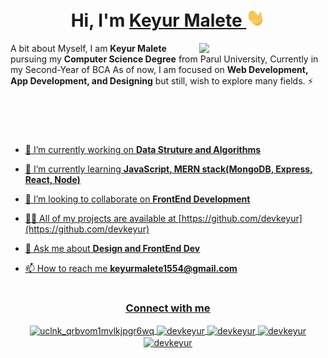 <!-- Header -->
<h1 align="center" >Hi, I'm <a href="https://www.linkedin.com/in/keyur-malete-aa967a183/" target="_blank"> Keyur Malete </a><img src="https://github.com/ABSphreak/ABSphreak/blob/master/gifs/Hi.gif?raw=true" width="30px"></h1>
<img width="40%" align="right" src="image.gif" >

<!-- Intro -->
A bit about Myself, I am <b>Keyur Malete</b> pursuing my <b>Computer Science Degree</b> from Parul University, Currently in my Second-Year of BCA As of now, I am focused on <b>Web Development, App Development, and Designing</b> but still, wish to explore many fields. ⚡

 <!-- <h3><p align="center"> <img src="https://komarev.com/ghpvc/?username=devkeyur&label=Profile%20views&color=0e75b6&style=flat" alt="Keyur Malete" /> </p></h3> -->
 <br></br>

 <h1><u><u></h1>

 - 🔭 I’m currently working on **Data Struture and Algorithms**
- 🌱 I’m currently learning **JavaScript, MERN stack(MongoDB, Express, React, Node)**
- 👯 I’m looking to collaborate on **FrontEnd Development**
- 👨‍💻 All of my projects are available at [https://github.com/devkeyur](https://github.com/devkeyur)
- 💬 Ask me about **Design and FrontEnd Dev**

 - 📫 How to reach me **keyurmalete1554@gmail.com**
<h1><u><u></h1>

<!--  Connect with me  -->
 <h3 align="center">Connect with me</h3>
 <p align="center">
<a href="https://www.youtube.com/channel/UCGKxeT58_0Tp-dUCsu6phpw" target="blank"><img align="center" src="https://raw.githubusercontent.com/rahuldkjain/github-profile-readme-generator/master/src/images/icons/Social/youtube.svg" alt="uclnk_qrbvom1mvlkjpgr6wq" height="30" width="40" /></a>
<a href="https://linkedin.com/in/devkeyur" target="blank"><img align="center" src="https://raw.githubusercontent.com/rahuldkjain/github-profile-readme-generator/master/src/images/icons/Social/linked-in-alt.svg" alt="devkeyur" height="30" width="40" /></a>
<a href="https://instagram.com/dev_keyur/" target="blank"><img align="center" src="https://raw.githubusercontent.com/rahuldkjain/github-profile-readme-generator/master/src/images/icons/Social/instagram.svg" alt="devkeyur" height="30" width="40" /></a>
<a href="https://api.whatsapp.com/send?phone=917359733592&text=Hello This is Keyur Malete | FrontEnd developer" target="blank"><img align="center" src="https://raw.githubusercontent.com/rahuldkjain/github-profile-readme-generator/master/src/images/icons/Social/whatsapp.svg" alt="devkeyur" height="30" width="40" /></a>
<a href="https://facebook.com/Keyur.Malete/" target="blank"><img align="center" src="https://raw.githubusercontent.com/rahuldkjain/github-profile-readme-generator/master/src/images/icons/Social/facebook.svg" alt="devkeyur" height="30" width="40" /></a>
<!-- <a href="https://www.codechef.com/users/devkeyur" target="blank"><img align="center" src="https://vinitshahdeo.github.io/CodeChef-VIT-Website/img/about/logo.jpeg" alt="devkeyur" height="30" width="40" /></a> -->
<!-- <a href="https://www.hackerrank.com/devkeyur" target="blank"><img align="center" src="https://raw.githubusercontent.com/rahuldkjain/github-profile-readme-generator/master/src/images/icons/Social/hackerrank.svg" alt="devkeyur" height="30" width="40" /></a> -->
<!-- <a href="https://codeforces.com/profile/ps_455" target="blank"><img align="center" src="https://www.stopstalk.com/stopstalk/static/images/codeforces_logo.png?_rev=20200525084052" alt="ps_455" height="30" width="40" /></a> -->
<!-- <a href="https://www.leetcode.com/ps_455" target="blank"><img align="center" src="https://raw.githubusercontent.com/rahuldkjain/github-profile-readme-generator/master/src/images/icons/Social/leet-code.svg" alt="ps_455" height="30" width="40" /></a> -->
 <!-- <a href="https://auth.geeksforgeeks.org/user/https://auth.geeksforgeeks.org/user/devkeyur/profile" target="blank"><img align="center" src="https://raw.githubusercontent.com/rahuldkjain/github-profile-readme-generator/master/src/images/icons/Social/geeks-for-geeks.svg" alt="https://auth.geeksforgeeks.org/user/devkeyur/profile" height="30" width="40" /></a> -->
 </p>
   <h1><u><u></h1>
